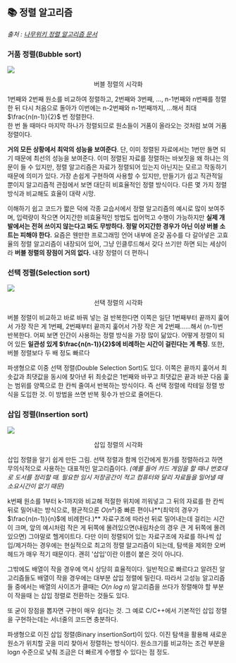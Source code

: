 
## 📚 정렬 알고리즘
_출처 : [나무위키 정렬 알고리즘 문서](https://namu.wiki/w/%EC%A0%95%EB%A0%AC%20%EC%95%8C%EA%B3%A0%EB%A6%AC%EC%A6%98)_

### 거품 정렬(Bubble sort)
![](https://velog.velcdn.com/images/kimbad1992/post/8fdf596b-9b42-4fce-8595-8d8ebfe623f3/image.gif)
<center>버블 정렬의 시각화</center>

1번째와 2번째 원소를 비교하여 정렬하고, 2번째와 3번째, ..., n-1번째와 n번째를 정렬한 뒤 다시 처음으로 돌아가 이번에는 n-2번째와 n-1번째까지, ...해서 최대 $\frac{n(n-1)}{2}$ 번 정렬한다.  
한 번 돌 때마다 마지막 하나가 정렬되므로 원소들이 거품이 올라오는 것처럼 보여 거품정렬이다.

**거의 모든 상황에서 최악의 성능을 보여준다**. 단, 이미 정렬된 자료에서는 1번만 돌면 되기 때문에 최선의 성능을 보여준다. 이미 정렬된 자료를 정렬하는 바보짓을 왜 하냐는 의문이 들 수 있지만, 정렬 알고리즘은 자료가 정렬되어 있는지 아닌지는 모르고 작동하기 때문에 의미가 있다.
가장 손쉽게 구현하여 사용할 수 있지만, 만들기가 쉽고 직관적일 뿐이지 알고리즘적 관점에서 보면 대단히 비효율적인 정렬 방식이다. 다른 몇 가지 정렬 방식과 비교해도 효율이 대략 시망.

이해하기 쉽고 코드가 짧은 덕에 각종 교습서에서 정렬 알고리즘의 예시로 많이 보여주며, 입력량이 작으면 어지간한 비효율적인 방법도 씹어먹고 수행이 가능하지만 **실제 개발에서는 전혀 쓰이지 않는다고 봐도 무방하다. 정말 어지간한 경우가 아닌 이상 버블 소트는 피해야 한다.** 요즘은 웬만한 프로그래밍 언어 내부에 온갖 꼼수를 다 갈아넣은 고효율의 정렬 알고리즘이 내장되어 있어, 그냥 인클루드해서 갖다 쓰기만 하면 되는 세상이라 **버블 정렬의 장점이 거의 없다.** 내장 정렬이 더 편하니


### 선택 정렬(Selection sort)
![](https://velog.velcdn.com/images/kimbad1992/post/b98f4c9d-5684-47ad-9985-7482f22fc09f/image.gif)
<center>선택 정렬의 시각화</center>

버블 정렬이 비교하고 바로 바꿔 넣는 걸 반복한다면 이쪽은 일단 1번째부터 끝까지 훑어서 가장 작은 게 1번째, 2번째부터 끝까지 훑어서 가장 작은 게 2번째……해서 (n-1)번 반복한다. 어찌 보면 인간이 사용하는 정렬 방식을 가장 많이 닮았다. 어떻게 정렬이 되어 있든 **일관성 있게 $\frac{n(n-1)}{2}$에 비례하는 시간이 걸린다는 게 특징**. 또한, 버블 정렬보다 두 배 정도 빠르다

파생형으로 이중 선택 정렬(Double Selection Sort)도 있다. 이쪽은 끝까지 훑어서 최솟값과 최댓값을 동시에 찾아낸 뒤 최솟값은 1번째와 바꾸고 최댓값은 끝과 바꾼 다음 훑는 범위를 양쪽으로 한 칸씩 줄여서 반복하는 방식이다. 즉 선택 정렬에 칵테일 정렬 방식을 도입한 것. 이 방법을 쓰면 반복 횟수가 반으로 줄어든다.

### 삽입 정렬(Insertion sort)
![](https://velog.velcdn.com/images/kimbad1992/post/89f5b6d5-081e-48e6-b57e-4476ce3233bd/image.gif)
<center>삽입 정렬의 시각화</center>

삽입 정렬을 알기 쉽게 만든 그림. 선택 정렬과 함께 인간에게 뭔가를 정렬하라고 하면 무의식적으로 사용하는 대표적인 알고리즘이다.
_(예를 들어 카드 게임을 할 때나 번호대로 도서를 정리할 때. 필요한 임시 저장공간이 적고 컴퓨터와 달리 자료들을 밀어낼 때 소요시간이 없기 때문)_

k번째 원소를 1부터 k-1까지와 비교해 적절한 위치에 끼워넣고 그 뒤의 자료를 한 칸씩 뒤로 밀어내는 방식으로, 평균적으론 $O$($n²$)중 빠른 편이나**(최악의 경우가 $\frac{n(n-1)}{n}$에 비례한다.)** 자료구조에 따라선 뒤로 밀어내는데 걸리는 시간이 크며, 앞의 예시처럼 작은 게 뒤쪽에 몰려있으면(내림차순의 경우 큰 게 뒤쪽에 몰려있으면) 그야말로 헬게이트다.
다만 이미 정렬되어 있는 자료구조에 자료를 하나씩 삽입/제거하는 경우에는 현실적으로 최고의 정렬 알고리즘이 되는데, 탐색을 제외한 오버헤드가 매우 적기 때문이다. 괜히 '삽입'이란 이름이 붙은 것이 아니다.

그밖에도 배열이 작을 경우에 역시 상당히 효율적이다.
일반적으로 빠르다고 알려진 알고리즘들도 배열이 작을 경우에는 대부분 삽입 정렬에 밀린다.
따라서 고성능 알고리즘들 중에서는 배열의 사이즈가 클때는 $O$($n$ $log$ $n$) 알고리즘을 쓰다가 정렬해야 할 부분이 작을때 는 삽입 정렬로 전환하는 것들도 있다.

또 굳이 장점을 뽑자면 구현이 매우 쉽다는 것. 그 예로 C/C++에서 기본적인 삽입 정렬을 구현하는데는 서너줄의 코드면 충분하다.


파생형으로 이진 삽입 정렬(Binary insertionSort)이 있다. 이진 탐색을 활용해 새로운 원소가 위치할 곳을 미리 찾아서 정렬하는 방식이다. 원소크기를 비교하는 조건 부분을 log$n$ 수준으로 낮춰 조금은 더 빠르게 수행할 수 있다는 점 정도.